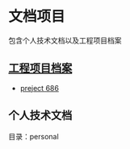 # 文档项目
包含个人技术文档以及工程项目档案
## [工程项目档案](/project/)
* [preject 686](/project/686/)

## 个人技术文档
目录：personal
